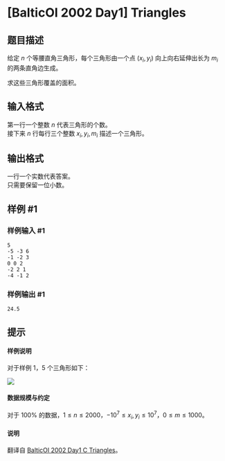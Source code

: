 # [BalticOI 2002 Day1] Triangles

## 题目描述

给定 $n$ 个等腰直角三角形，每个三角形由一个点 $(x_i,y_i)$ 向上向右延伸出长为 $m_i$ 的两条直角边生成。

求这些三角形覆盖的面积。

## 输入格式

第一行一个整数 $n$ 代表三角形的个数。     
接下来 $n$ 行每行三个整数 $x_i,y_i,m_i$ 描述一个三角形。

## 输出格式

一行一个实数代表答案。    
只需要保留一位小数。

## 样例 #1

### 样例输入 #1
```
5
-5 -3 6
-1 -2 3
0 0 2
-2 2 1
-4 -1 2
```

### 样例输出 #1

```
24.5
```

## 提示

#### 样例说明

对于样例 $1$，$5$ 个三角形如下：

![](https://cdn.luogu.com.cn/upload/image_hosting/a49ow7cr.png)

#### 数据规模与约定

对于 $100\%$ 的数据，$1 \le n \le 2000$，$-10^7 \le x_i,y_i \le 10^7$，$0 \le m \le 1000$。

#### 说明

翻译自 [BalticOI 2002 Day1 C Triangles](https://boi.cses.fi/files/boi2002_day1.pdf)。
